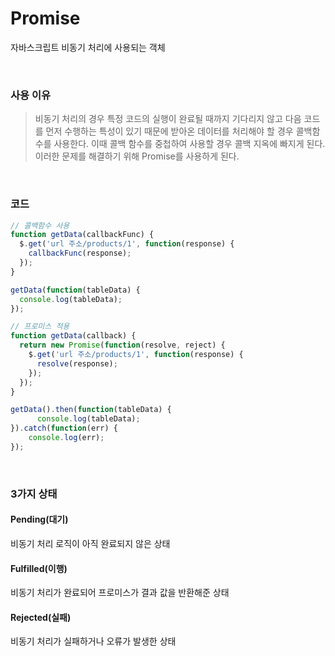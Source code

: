 # Promise
자바스크립트 비동기 처리에 사용되는 객체

<br>

### 사용 이유
>비동기 처리의 경우 특정 코드의 실행이 완료될 때까지 기다리지 않고 다음 코드를 먼저 수행하는 특성이 있기 때문에 받아온 데이터를 처리해야 할 경우 콜백함수를 사용한다. 이때 콜백 함수를 중첩하여 사용할 경우 콜백 지옥에 빠지게 된다. 이러한 문제를 해결하기 위해 Promise를 사용하게 된다.

<br>

### 코드

```javascript
// 콜백함수 사용
function getData(callbackFunc) {
  $.get('url 주소/products/1', function(response) {
    callbackFunc(response); 
  });
}

getData(function(tableData) {
  console.log(tableData);
});

// 프로미스 적용
function getData(callback) {
  return new Promise(function(resolve, reject) {
    $.get('url 주소/products/1', function(response) {
      resolve(response);
    });
  });
}

getData().then(function(tableData) {
	  console.log(tableData); 
}).catch(function(err) {
	console.log(err);
});
```

<br>

### 3가지 상태
#### Pending(대기)
비동기 처리 로직이 아직 완료되지 않은 상태

#### Fulfilled(이행)
비동기 처리가 완료되어 프로미스가 결과 값을 반환해준 상태

#### Rejected(실패)
비동기 처리가 실패하거나 오류가 발생한 상태
